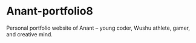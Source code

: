 # Anant-portfolio8
Personal portfolio website of Anant – young coder, Wushu athlete, gamer, and creative mind.

